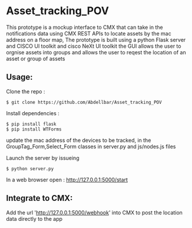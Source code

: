 # Asset_tracking_POV
This prototype is a mockup interface to CMX that can take in the notifications data using CMX REST APIs to locate assets by the mac address on a floor map, The prototype is built using a python Flask server and CISCO UI toolkit and cisco NeXt UI toolkit
the GUI allows the user to orgnise assets into groups and allows the user to reqest the location of an asset or group of assets

## Usage:
Clone the repo :
```
$ git clone https://github.com/Abdellbar/Asset_tracking_POV
```

Install dependencies :
```
$ pip install flask
$ pip install WTForms
```
update the mac address of the devices to be tracked, in the GroupTag_Form,Select_Form classes in server.py and js/nodes.js files 

Launch the server by issueing 
```
$ python server.py
```

In a web browser open :
http://127.0.0.1:5000/start

## Integrate to CMX:

Add the url 'http://127.0.0.1:5000/webhook' into CMX to post the location data directly to the app

